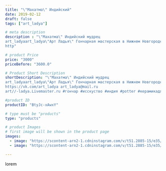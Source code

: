 ```yaml
---
title: "\"Махатма\" Индийский"
date: 2019-02-12
draft: false
tags: ["art_ladya"]

# meta description
description : "\"Махатма\" Индийский мудрец
art_ladyaart_ladya\"Арт Ладья\" Гончарная мастерская в Нижнем Новгороде. Изготовление керамики и мастер//-классы по обучению. 
http"

# product Price
price: "3000"
priceBefore: "3600.0"

# Product Short Description
shortDescription: "\"Махатма\" Индийский мудрец
art_ladyaart_ladya\"Арт Ладья\" Гончарная мастерская в Нижнем Новгороде. Изготовление керамики и мастер//-классы по обучению. 
https://vk.com/art_ladya art_ladya@mail.ru 
art//-ladya.Livemaster.ru #гончар #исскуство #индия #potter #керамикадляинтерьера #керамикаручнаяработа #secretkey #керамиканазаказ #handmade #посудаизглины #керамика #гончарнаяпосуда #эксклюзивнаякерамика #painter #душамира #махатма #decor #ceramics #pitcher #мудрец #святой #ceramics #design #панно #ceramicarte #мехенди #India #clay #mahatma #индия #авторскаякерамика"

#product ID
productID: "BtyJc-xAwxY"

# type must be "products"
type: "products"

# product Images
# first image will be shown in the product page
images:
  - image: "https://scontent-arn2-1.cdninstagram.com/v/t51.2885-15/e35/51316797_378999466226374_1078042280479709720_n.jpg?tp=1&_nc_ht=scontent-arn2-1.cdninstagram.com&_nc_cat=110&_nc_ohc=T7mW3YQTDK4AX-Dj6n7&oh=3f3ccebb211be96412c97af553d1281d&oe=606CAFDB&ig_cache_key=MTk3NzY4NDc1NzgzNTc4OTU4MQ%3D%3D.2"
  - image: "https://scontent-arn2-1.cdninstagram.com/v/t51.2885-15/e35/50977153_121119488971106_5089878082879884563_n.jpg?tp=1&_nc_ht=scontent-arn2-1.cdninstagram.com&_nc_cat=102&_nc_ohc=C7qLOafV1DcAX-cu6yV&oh=1f65e6b466602872a9047501fc9bdb19&oe=6069ABA1&ig_cache_key=MTk3NzY4NDc1Nzg0NDMyMTU4Mw%3D%3D.2"

---
```

lorem
